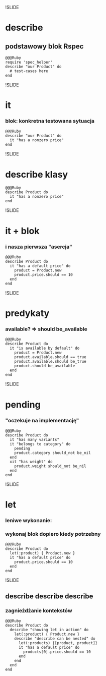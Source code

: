 !SLIDE

# describe
## podstawowy blok Rspec

    @@@Ruby
    require 'spec_helper'
    describe "our Product" do
      # test-cases here
    end


!SLIDE

# it 
### blok: konkretna testowana sytuacja

    @@@Ruby
    describe "our Product" do
      it "has a nonzero price"
    end

!SLIDE

# describe klasy

    @@@Ruby
    describe Product do
      it "has a nonzero price"
    end


!SLIDE

# it + blok
### i nasza pierwsza "asercja"

    @@@Ruby
    describe Product do
      it "has a default price" do
        product = Product.new
        product.price.should == 10
      end
    end


!SLIDE

# predykaty
### available? => should be_available

    @@@Ruby
    describe Product do
      it "is available by default" do
        product = Product.new
        product.available.should == true
        product.available.should be_true
        product.should be_available
      end
    end


!SLIDE

# pending
### "oczekuje na implementację"

    @@@Ruby
    describe Product do
      it "has many variants"
      it "belongs to category" do
        pending
        product.category should_not be_nil
      end
      xit "has weight" do
        product.weight should_not be_nil
      end
    end


!SLIDE

# let
### leniwe wykonanie:
### wykonaj blok dopiero kiedy potrzebny

    @@@Ruby
    describe Product do
      let(:product) { Product.new }
      it "has a default price" do
        product.price.should == 10
      end
    end


!SLIDE

## describe describe describe
### zagnieżdżanie kontekstów

    @@@Ruby
    describe Product do
      describe "showing let in action" do
        let(:product) { Product.new }
        describe "describe can be nested" do
          let(:products) {[product, product]}
          it "has a default price" do
            products[0].price.should == 10
          end
        end
      end
    end